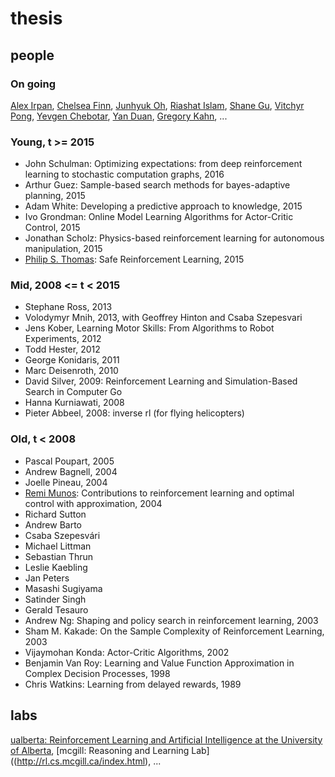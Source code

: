 # thesis
## people
### On going
[Alex Irpan](https://www.alexirpan.com/),
[Chelsea Finn](http://people.eecs.berkeley.edu/~cbfinn/),
[Junhyuk Oh](https://sites.google.com/a/umich.edu/junhyuk-oh/),
[Riashat Islam](https://riashatislam.com/),
[Shane Gu](http://sg717.user.srcf.net/),
[Vitchyr Pong](https://people.eecs.berkeley.edu/~vitchyr/),
[Yevgen Chebotar](http://www-clmc.usc.edu/Main/YevgenChebotar),
[Yan Duan](http://rockyduan.com/),
[Gregory Kahn](https://people.eecs.berkeley.edu/~gregoryk/),
...

### Young, t >= 2015 
* John Schulman: Optimizing expectations: from deep reinforcement learning to stochastic computation graphs, 2016
* Arthur Guez: Sample-based search methods for bayes-adaptive planning, 2015
* Adam White: Developing a predictive approach to knowledge, 2015
* Ivo Grondman: Online Model Learning Algorithms for Actor-Critic Control, 2015
* Jonathan Scholz: Physics-based reinforcement learning for autonomous manipulation, 2015
* [Philip S. Thomas](http://psthomas.com/): Safe Reinforcement Learning, 2015

### Mid, 2008 <= t < 2015
* Stephane Ross, 2013
* Volodymyr Mnih, 2013, with Geoffrey Hinton and  Csaba Szepesvari
* Jens Kober, Learning Motor Skills: From Algorithms to Robot Experiments, 2012
* Todd Hester, 2012
* George Konidaris, 2011
* Marc Deisenroth, 2010
* David Silver, 2009: Reinforcement Learning and Simulation-Based Search in Computer Go
* Hanna Kurniawati, 2008
* Pieter Abbeel, 2008: inverse rl (for flying helicopters)

### Old, t < 2008
* Pascal Poupart, 2005
* Andrew Bagnell, 2004
* Joelle Pineau, 2004
* [Remi Munos](http://researchers.lille.inria.fr/~munos/): Contributions to reinforcement learning and optimal control with approximation, 2004
* Richard Sutton
* Andrew Barto
* Csaba Szepesvári
* Michael Littman
* Sebastian Thrun
* Leslie Kaebling
* Jan Peters
* Masashi Sugiyama
* Satinder Singh
* Gerald Tesauro
* Andrew Ng: Shaping and policy search in reinforcement learning, 2003
* Sham M. Kakade: On the Sample Complexity of Reinforcement Learning, 2003
* Vijaymohan Konda: Actor-Critic Algorithms, 2002
* Benjamin Van Roy: Learning and Value Function Approximation in Complex Decision Processes, 1998
* Chris Watkins: Learning from delayed rewards, 1989

## labs
[ualberta: Reinforcement Learning and Artificial Intelligence at the University of Alberta](http://incompleteideas.net/rlai.cs.ualberta.ca/RLAI/ualberta.html), 
[mcgill: Reasoning and Learning Lab]((http://rl.cs.mcgill.ca/index.html),
...
